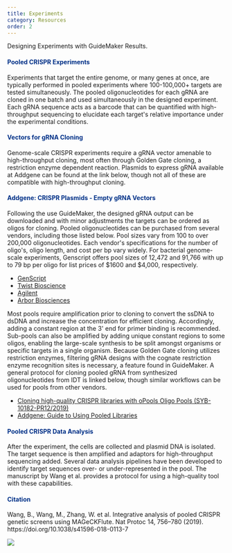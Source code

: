 ```yaml
---
title: Experiments
category: Resources
order: 2
---
```


Designing Experiments with GuideMaker Results.

<h4
	style="color: #003087"
	>Pooled CRISPR Experiments
</h4>

Experiments that target the entire genome, or many genes at once, are typically performed in pooled experiments where 100-100,000+ targets are tested simultaneously. The pooled oligonucleotides for each gRNA are cloned in one batch and used simultaneously in the designed experiment. Each gRNA sequence acts as a barcode that can be quantified with high-throughput sequencing to elucidate each target's relative importance under the experimental conditions. 


<h4 style="color: #003087" >Vectors for gRNA Cloning</h4>
Genome-scale CRISPR experiments require a gRNA vector amenable to high-throughput cloning, most often through Golden Gate cloning, a restriction enzyme dependent reaction. Plasmids to express gRNA available at Addgene can be found at the link below, though not all of these are compatible with high-throughput cloning. 


<h4 style="color: #003087" >Addgene: CRISPR Plasmids - Empty gRNA Vectors</h4>

Following the use GuideMaker, the designed gRNA output can be downloaded and with minor adjustments the targets can be ordered as oligos for cloning. Pooled oligonucleotides can be purchased from several vendors, including those listed below. Pool sizes vary from 100 to over 200,000 oligonucleotides. Each vendor's specifications for the number of oligo's, oligo length, and cost per bp vary widely. For bacterial genome-scale experiments, Genscript offers pool sizes of 12,472 and 91,766 with up to 79 bp per oligo for list prices of $1600 and $4,000, respectively.

*   [GenScript](https://www.genscript.com/precise-synthetic-oligo-pools.html)
*   [Twist Bioscience](https://www.twistbioscience.com/products/oligopools)
*   [Agilent](https://www.agilent.com/en/product/sureprint-oligonucleotide-library-synthesis/oligonucleotide-library-synthesis/sureprint-oligonucleotide-libraries-288039)
*   [Arbor Biosciences](https://arborbiosci.com/oligos-and-arrays/dna-and-rna-oligo-pools/)

Most pools require amplification prior to cloning to convert the ssDNA to dsDNA and increase the concentration for efficient cloning. Accordingly, adding a constant region at the 3' end for primer binding is recommended. Sub-pools can also be amplified by adding unique constant regions to some oligos, enabling the large-scale synthesis to be split amongst organisms or specific targets in a single organism. Because Golden Gate cloning utilizes restriction enzymes, filtering gRNA designs with the cognate restriction enzyme recognition sites is necessary, a feature found in GuideMaker. A general protocol for cloning pooled gRNA from synthesized oligonucleotides from IDT is linked below, though similar workflows can be used for pools from other vendors. 

*   [Cloning high-quality CRISPR libraries with oPools Oligo Pools (SYB-10182-PR12/2019)](https://sfvideo.blob.core.windows.net/sitefinity/docs/default-source/user-submitted-method/cloning-high-quality-crispr-libraries-with-opools-oligo-pools-user-method.pdf?sfvrsn=3db31607_7)
*   [Addgene: Guide to Using Pooled Libraries](https://www.addgene.org/guides/pooled-libraries/)

<h4 style="color: #003087">Pooled CRISPR Data Analysis</h4>
After the experiment, the cells are collected and plasmid DNA is isolated. The target sequence is then amplified and adaptors for high-throughput sequencing added. Several data analysis pipelines have been developed to identify target sequences over- or under-represented in the pool. The manuscript by Wang et al. provides a protocol for using a high-quality tool with these capabilities. 

<h4 style="color: #003087">Citation</h4>
Wang, B., Wang, M., Zhang, W. et al. Integrative analysis of pooled CRISPR genetic screens using MAGeCKFlute. Nat Protoc 14, 756–780 (2019). https://doi.org/10.1038/s41596-018-0113-7


![](//placehold.it/800x600)
